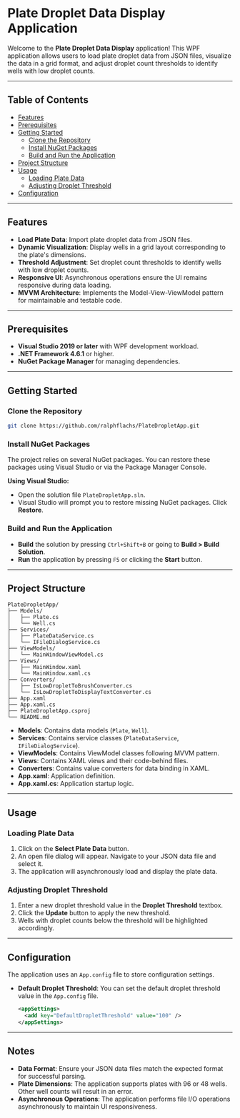 ﻿# Plate Droplet Data Display Application

Welcome to the **Plate Droplet Data Display** application! This WPF application allows users to load plate droplet data from JSON files, visualize the data in a grid format, and adjust droplet count thresholds to identify wells with low droplet counts.

---

## Table of Contents

- [Features](#features)
- [Prerequisites](#prerequisites)
- [Getting Started](#getting-started)
  - [Clone the Repository](#clone-the-repository)
  - [Install NuGet Packages](#install-nuget-packages)
  - [Build and Run the Application](#build-and-run-the-application)
- [Project Structure](#project-structure)
- [Usage](#usage)
  - [Loading Plate Data](#loading-plate-data)
  - [Adjusting Droplet Threshold](#adjusting-droplet-threshold)
- [Configuration](#configuration)

---

## Features

- **Load Plate Data**: Import plate droplet data from JSON files.
- **Dynamic Visualization**: Display wells in a grid layout corresponding to the plate's dimensions.
- **Threshold Adjustment**: Set droplet count thresholds to identify wells with low droplet counts.
- **Responsive UI**: Asynchronous operations ensure the UI remains responsive during data loading.
- **MVVM Architecture**: Implements the Model-View-ViewModel pattern for maintainable and testable code.

---

## Prerequisites

- **Visual Studio 2019 or later** with WPF development workload.
- **.NET Framework 4.6.1** or higher.
- **NuGet Package Manager** for managing dependencies.

---

## Getting Started

### Clone the Repository

```bash
git clone https://github.com/ralphflachs/PlateDropletApp.git
```

### Install NuGet Packages

The project relies on several NuGet packages. You can restore these packages using Visual Studio or via the Package Manager Console.

**Using Visual Studio:**

- Open the solution file `PlateDropletApp.sln`.
- Visual Studio will prompt you to restore missing NuGet packages. Click **Restore**.

### Build and Run the Application

- **Build** the solution by pressing `Ctrl+Shift+B` or going to **Build > Build Solution**.
- **Run** the application by pressing `F5` or clicking the **Start** button.

---

## Project Structure

```
PlateDropletApp/
├── Models/
│   ├── Plate.cs
│   └── Well.cs
├── Services/
│   ├── PlateDataService.cs
│   └── IFileDialogService.cs
├── ViewModels/
│   └── MainWindowViewModel.cs
├── Views/
│   ├── MainWindow.xaml
│   └── MainWindow.xaml.cs
├── Converters/
│   ├── IsLowDropletToBrushConverter.cs
│   └── IsLowDropletToDisplayTextConverter.cs
├── App.xaml
├── App.xaml.cs
├── PlateDropletApp.csproj
└── README.md
```

- **Models**: Contains data models (`Plate`, `Well`).
- **Services**: Contains service classes (`PlateDataService`, `IFileDialogService`).
- **ViewModels**: Contains ViewModel classes following MVVM pattern.
- **Views**: Contains XAML views and their code-behind files.
- **Converters**: Contains value converters for data binding in XAML.
- **App.xaml**: Application definition.
- **App.xaml.cs**: Application startup logic.

---

## Usage

### Loading Plate Data

1. Click on the **Select Plate Data** button.
2. An open file dialog will appear. Navigate to your JSON data file and select it.
3. The application will asynchronously load and display the plate data.

### Adjusting Droplet Threshold

1. Enter a new droplet threshold value in the **Droplet Threshold** textbox.
2. Click the **Update** button to apply the new threshold.
3. Wells with droplet counts below the threshold will be highlighted accordingly.

---

## Configuration

The application uses an `App.config` file to store configuration settings.

- **Default Droplet Threshold**: You can set the default droplet threshold value in the `App.config` file.

  ```xml
  <appSettings>
    <add key="DefaultDropletThreshold" value="100" />
  </appSettings>
  ```

---

## Notes

- **Data Format**: Ensure your JSON data files match the expected format for successful parsing.
- **Plate Dimensions**: The application supports plates with 96 or 48 wells. Other well counts will result in an error.
- **Asynchronous Operations**: The application performs file I/O operations asynchronously to maintain UI responsiveness.
